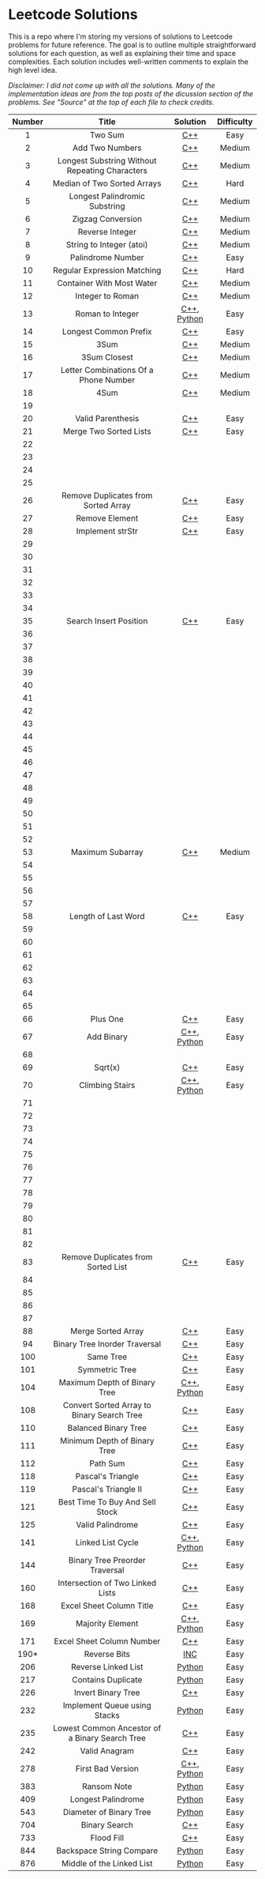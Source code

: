 # Leetcode Solutions

This is a repo where I'm storing my versions of solutions to Leetcode problems for future reference. The goal is to outline multiple straightforward solutions for each question, as well as explaining their time and space complexities. Each solution includes well-written comments to explain the high level idea.

*Disclaimer: I did not come up with all the solutions. Many of the implementation ideas are from the top posts of the dicussion section of the 
problems. See "Source" at the top of each file to check credits.*

| Number| Title | Solution | Difficulty |
|:-----:|:-----:|:--------:|:----------:|
| 1 | Two Sum | [C++](https://github.com/phanturne/leetcode/blob/main/Solutions/TwoSum.cpp)| Easy |
| 2 | Add Two Numbers | [C++](https://github.com/phanturne/leetcode/blob/main/Solutions/AddTwoNumbers.cpp) | Medium |
| 3| Longest Substring Without Repeating Characters | [C++](https://github.com/phanturne/leetcode/blob/main/Solutions/LongestSubstringWithoutRepeatingCharacters.cpp) | Medium |
| 4 | Median of Two Sorted Arrays | [C++](https://github.com/phanturne/leetcode/blob/main/Solutions/MedianOfTwoSortedArrays.cpp) | Hard |
| 5 | Longest Palindromic Substring | [C++](https://github.com/phanturne/leetcode/blob/main/Solutions/LongestPalindromicSubstring.cpp) | Medium |
| 6 | Zigzag Conversion | [C++](https://github.com/phanturne/leetcode/blob/main/Solutions/ZigzagConversion.cpp) | Medium |
| 7 | Reverse Integer | [C++](https://github.com/phanturne/leetcode/blob/main/Solutions/ReverseInteger.cpp) | Medium | 
| 8 | String to Integer (atoi) | [C++](https://github.com/phanturne/leetcode-solutions/blob/main/Solutions/StringToInteger.cpp) | Medium |
| 9 | Palindrome Number | [C++](https://github.com/phanturne/leetcode-solutions/blob/main/Solutions/PalindromeNumber.cpp) | Easy |
| 10 | Regular Expression Matching | [C++](https://github.com/phanturne/leetcode-solutions/blob/main/Solutions/RegularExpressionMatching.cpp) | Hard |
| 11 | Container With Most Water | [C++](https://github.com/phanturne/leetcode-solutions/blob/main/Solutions/ContainerWithMostWater.cpp) | Medium |
| 12 | Integer to Roman | [C++](https://github.com/phanturne/leetcode-solutions/blob/main/Solutions/IntegerToRoman.cpp) | Medium |
| 13 | Roman to Integer | [C++](https://github.com/phanturne/leetcode-solutions/blob/main/Solutions/RomanToInteger.cpp), [Python](https://github.com/phanturne/leetcode-solutions/blob/main/Solutions/RomanToInt.py) | Easy |
| 14 | Longest Common Prefix | [C++](https://github.com/phanturne/leetcode-solutions/blob/main/Solutions/LongestCommonPrefix.cpp) | Easy |
| 15 | 3Sum | [C++](https://github.com/phanturne/leetcode-solutions/blob/main/Solutions/3Sum.cpp) | Medium |
| 16 | 3Sum Closest | [C++](https://github.com/phanturne/leetcode-solutions/blob/main/Solutions/3SumClosest.cpp) | Medium |
| 17 | Letter Combinations Of a Phone Number | [C++](https://github.com/phanturne/leetcode-solutions/blob/main/Solutions/LetterCombinationsOfAPhoneNumber.cpp) | Medium |
| 18 | 4Sum | [C++](https://github.com/phanturne/leetcode-solutions/blob/main/Solutions/4Sum.cpp) | Medium |
| 19 |
| 20 | Valid Parenthesis | [C++](https://github.com/phanturne/leetcode-solutions/blob/main/Solutions/ValidParenthesis.cpp) | Easy |
| 21 | Merge Two Sorted Lists | [C++](https://github.com/phanturne/leetcode-solutions/blob/main/Solutions/MergeTwoSortedLists.cpp) | Easy |
| 22 | 
| 23 |
| 24 |
| 25 |
| 26 | Remove Duplicates from Sorted Array | [C++](https://github.com/phanturne/leetcode-solutions/blob/main/Solutions/RemoveDuplicatesFromSortedArray.cpp) | Easy |
| 27 | Remove Element | [C++](https://github.com/phanturne/leetcode-solutions/blob/main/Solutions/RemoveElement.cpp) | Easy |
| 28 | Implement strStr | [C++](https://github.com/phanturne/leetcode-solutions/blob/main/Solutions/ImplementStrStr.cpp) | Easy |
| 29 | 
| 30 |
| 31 |
| 32 |
| 33 |
| 34 |
| 35 | Search Insert Position | [C++](https://github.com/phanturne/leetcode-solutions/blob/main/Solutions/SearchInsertPosition.cpp) | Easy |
| 36 |
| 37 |
| 38 |
| 39 |
| 40 |
| 41 |
| 42 |
| 43 |
| 44 |
| 45 |
| 46 |
| 47 |
| 48 |
| 49 |
| 50 |
| 51 |
| 52 |
| 53 | Maximum Subarray | [C++](https://github.com/phanturne/leetcode-solutions/blob/main/Solutions/MaximumSubarray.cpp) | Medium |
| 54 | 
| 55 |
| 56 |
| 57 |
| 58 | Length of Last Word | [C++](https://github.com/phanturne/leetcode-solutions/blob/main/Solutions/LengthOfLastWord.cpp) | Easy |
| 59 |
| 60 |
| 61 |
| 62 |
| 63 |
| 64 |
| 65 |
| 66 | Plus One | [C++](https://github.com/phanturne/leetcode-solutions/blob/main/Solutions/PlusOne.cpp) | Easy |
| 67 | Add Binary | [C++](https://github.com/phanturne/leetcode-solutions/blob/main/Solutions/AddBinary.cpp), [Python](https://github.com/phanturne/leetcode-solutions/blob/main/Solutions/AddBinary.py) | Easy |
| 68 | 
| 69 | Sqrt(x) | [C++](https://github.com/phanturne/leetcode-solutions/blob/main/Solutions/Sqrt(x).cpp) | Easy |
| 70 | Climbing Stairs | [C++](https://github.com/phanturne/leetcode-solutions/blob/main/Solutions/ClimbingStairs.cpp), [Python](https://github.com/phanturne/leetcode-solutions/blob/main/Solutions/ClimbingStairs.py) | Easy |
| 71 |
| 72 |
| 73 |
| 74 |
| 75 |
| 76 |
| 77 |
| 78 |
| 79 |
| 80 |
| 81 |
| 82 |
| 83 | Remove Duplicates from Sorted List | [C++](https://github.com/phanturne/leetcode-solutions/blob/main/Solutions/RemoveDuplicatesFromSortedList.cpp) | Easy |
| 84 |
| 85 | 
| 86 |
| 87 |
| 88 | Merge Sorted Array | [C++](https://github.com/phanturne/leetcode-solutions/blob/main/Solutions/MergeSortedArray.cpp) | Easy |
| 94 | Binary Tree Inorder Traversal | [C++](https://github.com/phanturne/leetcode-solutions/blob/main/Solutions/BinaryTreeInorderTraversal.cpp) | Easy |
| 100 | Same Tree | [C++](https://github.com/phanturne/leetcode-solutions/blob/main/Solutions/SameTree.cpp) | Easy |
| 101 | Symmetric Tree | [C++](https://github.com/phanturne/leetcode-solutions/blob/main/Solutions/SymmetricTree.cpp) | Easy | 
| 104 | Maximum Depth of Binary Tree | [C++](https://github.com/phanturne/leetcode-solutions/blob/main/Solutions/MaximumDepthOfBinaryTree.cpp), [Python](https://github.com/phanturne/leetcode-solutions/blob/main/Solutions/MaximumDepthOfBinaryTree.py) | Easy |
| 108 | Convert Sorted Array to Binary Search Tree | [C++](https://github.com/phanturne/leetcode-solutions/blob/main/Solutions/ConvertSortedArrayToBinarySearchTree.cpp) | Easy |
| 110 | Balanced Binary Tree | [C++](https://github.com/phanturne/leetcode-solutions/blob/main/Solutions/BalancedBinaryTree.cpp) | Easy |
| 111 | Minimum Depth of Binary Tree | [C++](https://github.com/phanturne/leetcode-solutions/blob/main/Solutions/MinimumDepthOfBinaryTree.cpp) | Easy |
| 112 | Path Sum | [C++](https://github.com/phanturne/leetcode-solutions/blob/main/Solutions/PathSum.cpp) | Easy |
| 118 | Pascal's Triangle | [C++](https://github.com/phanturne/leetcode-solutions/blob/main/Solutions/Pascal'sTriangle.cpp) | Easy |
| 119 | Pascal's Triangle II | [C++](https://github.com/phanturne/leetcode-solutions/blob/main/Solutions/Pascal'sTriangleII.cpp) | Easy |
| 121 | Best Time To Buy And Sell Stock | [C++](https://github.com/phanturne/leetcode-solutions/blob/main/Solutions/BestTimeToBuyAndSellStock.cpp) | Easy |
| 125 | Valid Palindrome | [C++](https://github.com/phanturne/leetcode-solutions/blob/main/Solutions/ValidPalindrome.cpp) | Easy |
| 141 | Linked List Cycle | [C++](https://github.com/phanturne/leetcode-solutions/blob/main/Solutions/LinkedListCycle.cpp), [Python](https://github.com/phanturne/leetcode-solutions/blob/main/Solutions/LinkedListCycle.py)| Easy |
| 144 | Binary Tree Preorder Traversal | [C++](https://github.com/phanturne/leetcode-solutions/blob/main/Solutions/BinaryTreePreorderTraversal.cpp) | Easy | 145 | Binary Tree Postorder Traversal | [C++](https://github.com/phanturne/leetcode-solutions/blob/main/Solutions/BinaryTreePostorderTraversal.cpp) | Easy |
| 160 | Intersection of Two Linked Lists | [C++](https://github.com/phanturne/leetcode-solutions/blob/main/Solutions/IntersectionOfTwoLinkedLists.cpp) | Easy |
| 168 | Excel Sheet Column Title | [C++](https://github.com/phanturne/leetcode-solutions/blob/main/Solutions/ExcelSheetColumnTitle.cpp) | Easy |
| 169 | Majority Element | [C++](https://github.com/phanturne/leetcode-solutions/blob/main/Solutions/MajorityElement.cpp), [Python](https://github.com/phanturne/leetcode-solutions/blob/main/Solutions/MajorityElement.py) | Easy |
| 171 | Excel Sheet Column Number | [C++](https://github.com/phanturne/leetcode-solutions/blob/main/Solutions/ExcelSheetColumnNumber.cpp) | Easy |
| 190* | Reverse Bits | [INC](https://github.com/phanturne/leetcode-solutions/blob/main/Solutions/ReverseBits.cpp) | Easy |
| 206 | Reverse Linked List | [Python](https://github.com/phanturne/leetcode-solutions/blob/main/Solutions/ReverseLinkedList.py) | Easy |
| 217 | Contains Duplicate | [Python](https://github.com/phanturne/leetcode-solutions/blob/main/Solutions/ContainsDuplicate.py) | Easy |
| 226 | Invert Binary Tree | [C++](https://github.com/phanturne/leetcode-solutions/blob/main/Solutions/InvertBinaryTree.cpp) | Easy |
| 232 | Implement Queue using Stacks | [Python](https://github.com/phanturne/leetcode-solutions/blob/main/Solutions/ImplementQueueUsingStacks.py) | Easy |
| 235 | Lowest Common Ancestor of a Binary Search Tree | [C++](https://github.com/phanturne/leetcode-solutions/blob/main/Solutions/LowestCommonAncestorOfABinarySearchTree.cpp) | Easy |
| 242 | Valid Anagram | [C++](https://github.com/phanturne/leetcode-solutions/blob/main/Solutions/ValidAnagram.cpp) | Easy |
| 278 | First Bad Version | [C++](https://github.com/phanturne/leetcode-solutions/blob/main/Solutions/FirstBadVersion.cpp), [Python](https://github.com/phanturne/leetcode-solutions/blob/main/Solutions/FirstBadVersion.py) | Easy |
| 383 | Ransom Note | [Python](https://github.com/phanturne/leetcode-solutions/blob/main/Solutions/RansomNote.py) | Easy |
| 409 | Longest Palindrome | [Python](https://github.com/phanturne/leetcode-solutions/blob/main/Solutions/LongestPalindrome.py) | Easy |
| 543 | Diameter of Binary Tree | [Python](https://github.com/phanturne/leetcode-solutions/blob/main/Solutions/DiameterOfBinaryTree.py) | Easy |
| 704 | Binary Search | [C++](https://github.com/phanturne/leetcode-solutions/blob/main/Solutions/BinarySearch.cpp) | Easy |
| 733 | Flood Fill | [C++](https://github.com/phanturne/leetcode-solutions/blob/748c6058532f5b3ff77053971bd537cc16d9d177/Solutions/FloodFill.cpp) | Easy | 
| 844 | Backspace String Compare | [Python](https://github.com/phanturne/leetcode-solutions/blob/main/Solutions/BackspaceStringCompare.py) | Easy |
| 876 | Middle of the Linked List | [Python](https://github.com/phanturne/leetcode-solutions/blob/main/Solutions/MiddleOfTheLinkedList.py) | Easy |
